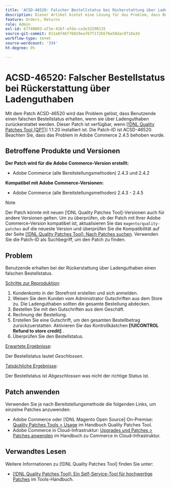 ```yaml
---
title: 'ACSD-46520: Falscher Bestellstatus bei Rückerstattung über Ladenguthaben'
description: Dieser Artikel bietet eine Lösung für das Problem, dass Benutzende einen falschen Bestellstatus erhalten, wenn sie mithilfe von Store-Guthaben zurückerstattet werden.
feature: Orders, Returns
role: Admin
exl-id: 67740003-a71e-41bf-afda-ca3e32290115
source-git-commit: 011a6f46f76029eaf67f172b576e58dac9710a3d
workflow-type: tm+mt
source-wordcount: '334'
ht-degree: 0%

---
```


# ACSD-46520: Falscher Bestellstatus bei Rückerstattung über Ladenguthaben

Mit dem Patch ACSD-46520 wird das Problem gelöst, dass Benutzende einen falschen Bestellstatus erhalten, wenn sie über Ladenguthaben zurückerstattet werden. Dieser Patch ist verfügbar, wenn [[!DNL Quality Patches Tool (QPT)]](https://experienceleague.adobe.com/de/docs/commerce-operations/tools/quality-patches-tool/quality-patches-tool-to-self-serve-quality-patches) 1.1.20 installiert ist. Die Patch-ID ist ACSD-46520. Beachten Sie, dass das Problem in Adobe Commerce 2.4.5 behoben wurde.

## Betroffene Produkte und Versionen

**Der Patch wird für die Adobe Commerce-Version erstellt:**

* Adobe Commerce (alle Bereitstellungsmethoden) 2.4.3 und 2.4.2

**Kompatibel mit Adobe Commerce-Versionen:**

* Adobe Commerce (alle Bereitstellungsmethoden) 2.4.3 - 2.4.5

>[!NOTE]
>
>Der Patch könnte mit neuen [!DNL Quality Patches Tool]-Versionen auch für andere Versionen gelten. Um zu überprüfen, ob der Patch mit Ihrer Adobe Commerce-Version kompatibel ist, aktualisieren Sie das `magento/quality-patches` auf die neueste Version und überprüfen Sie die Kompatibilität auf der Seite [[!DNL Quality Patches Tool]: Nach Patches suchen](https://experienceleague.adobe.com/tools/commerce-quality-patches/index.html?lang=de). Verwenden Sie die Patch-ID als Suchbegriff, um den Patch zu finden.

## Problem

Benutzende erhalten bei der Rückerstattung über Ladenguthaben einen falschen Bestellstatus.

<u>Schritte zur Reproduktion</u>:

1. Kundenkonto in der Storefront erstellen und sich anmelden.
1. Weisen Sie dem Kunden vom Administrator Gutschriften aus dem Store zu. Die Ladenguthaben sollten die gesamte Bestellung abdecken.
1. Bestellen Sie mit den Gutschriften aus dem Geschäft.
1. Rechnung der Bestellung.
1. Erstellen Sie eine Gutschrift, um den gesamten Bestellbetrag zurückzuerstatten.
Aktivieren Sie das Kontrollkästchen **[!UICONTROL Refund to store credit]** .
1. Überprüfen Sie den Bestellstatus.

<u>Erwartete Ergebnisse</u>:

Der Bestellstatus lautet *Geschlossen*.

<u>Tatsächliche Ergebnisse</u>:

Der Bestellstatus ist *Abgeschlossen* was nicht der richtige Status ist.

## Patch anwenden

Verwenden Sie je nach Bereitstellungsmethode die folgenden Links, um einzelne Patches anzuwenden:

* Adobe Commerce oder [!DNL Magento Open Source] On-Premise: [Quality Patches Tools > Usage](/help/tools/quality-patches-tool/usage.md) im Handbuch Quality Patches Tool.
* Adobe Commerce in Cloud-Infrastruktur: [Upgrades und Patches > Patches anwenden](https://experienceleague.adobe.com/docs/commerce-cloud-service/user-guide/develop/upgrade/apply-patches.html?lang=de) im Handbuch zu Commerce in Cloud-Infrastruktur.

## Verwandtes Lesen

Weitere Informationen zu [!DNL Quality Patches Tool] finden Sie unter:

* [[!DNL Quality Patches Tool]: Ein Self-Service-Tool für hochwertige Patches](/help/tools/quality-patches-tool/quality-patches-tool-to-self-serve-quality-patches.md) im Tools-Handbuch.
